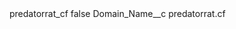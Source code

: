 <?xml version="1.0" encoding="UTF-8"?>
<CustomMetadata xmlns="http://soap.sforce.com/2006/04/metadata" xmlns:xsi="http://www.w3.org/2001/XMLSchema-instance" xmlns:xsd="http://www.w3.org/2001/XMLSchema">
    <label>predatorrat_cf</label>
    <protected>false</protected>
    <values>
        <field>Domain_Name__c</field>
        <value xsi:type="xsd:string">predatorrat.cf</value>
    </values>
</CustomMetadata>
